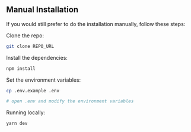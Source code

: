 ## Manual Installation

If you would still prefer to do the installation manually, follow these steps:

Clone the repo:

```bash
git clone REPO_URL
```

Install the dependencies:

```bash
npm install
```

Set the environment variables:

```bash
cp .env.example .env

# open .env and modify the environment variables
```

Running locally:

```bash
yarn dev
```

